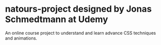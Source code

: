 # natours-project designed by Jonas Schmedtmann at Udemy

An online course project to understand and learn advance CSS techniques and animations.
